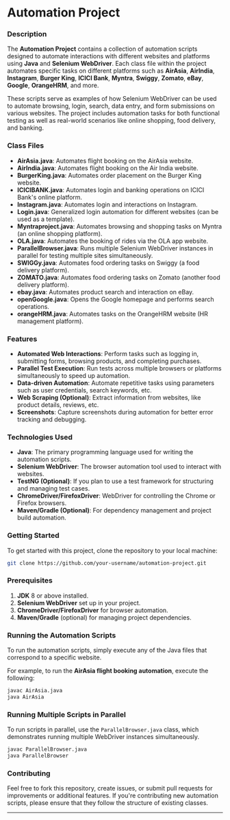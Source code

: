 # Automation Project

### Description

The **Automation Project** contains a collection of automation scripts designed to automate interactions with different websites and platforms using **Java** and **Selenium WebDriver**. Each class file within the project automates specific tasks on different platforms such as **AirAsia**, **AirIndia**, **Instagram**, **Burger King**, **ICICI Bank**, **Myntra**, **Swiggy**, **Zomato**, **eBay**, **Google**, **OrangeHRM**, and more.

These scripts serve as examples of how Selenium WebDriver can be used to automate browsing, login, search, data entry, and form submissions on various websites. The project includes automation tasks for both functional testing as well as real-world scenarios like online shopping, food delivery, and banking.

### Class Files

- **AirAsia.java**: Automates flight booking on the AirAsia website.
- **AirIndia.java**: Automates flight booking on the Air India website.
- **BurgerKing.java**: Automates order placement on the Burger King website.
- **ICICIBANK.java**: Automates login and banking operations on ICICI Bank's online platform.
- **Instagram.java**: Automates login and interactions on Instagram.
- **Login.java**: Generalized login automation for different websites (can be used as a template).
- **Myntraproject.java**: Automates browsing and shopping tasks on Myntra (an online shopping platform).
- **OLA.java**: Automates the booking of rides via the OLA app website.
- **ParallelBrowser.java**: Runs multiple Selenium WebDriver instances in parallel for testing multiple sites simultaneously.
- **SWIGGy.java**: Automates food ordering tasks on Swiggy (a food delivery platform).
- **ZOMATO.java**: Automates food ordering tasks on Zomato (another food delivery platform).
- **ebay.java**: Automates product search and interaction on eBay.
- **openGoogle.java**: Opens the Google homepage and performs search operations.
- **orangeHRM.java**: Automates tasks on the OrangeHRM website (HR management platform).

### Features

- **Automated Web Interactions**: Perform tasks such as logging in, submitting forms, browsing products, and completing purchases.
- **Parallel Test Execution**: Run tests across multiple browsers or platforms simultaneously to speed up automation.
- **Data-driven Automation**: Automate repetitive tasks using parameters such as user credentials, search keywords, etc.
- **Web Scraping (Optional)**: Extract information from websites, like product details, reviews, etc.
- **Screenshots**: Capture screenshots during automation for better error tracking and debugging.

### Technologies Used

- **Java**: The primary programming language used for writing the automation scripts.
- **Selenium WebDriver**: The browser automation tool used to interact with websites.
- **TestNG (Optional)**: If you plan to use a test framework for structuring and managing test cases.
- **ChromeDriver/FirefoxDriver**: WebDriver for controlling the Chrome or Firefox browsers.
- **Maven/Gradle (Optional)**: For dependency management and project build automation.

### Getting Started

To get started with this project, clone the repository to your local machine:

```bash
git clone https://github.com/your-username/automation-project.git
```

### Prerequisites

1. **JDK** 8 or above installed.
2. **Selenium WebDriver** set up in your project.
3. **ChromeDriver/FirefoxDriver** for browser automation.
4. **Maven/Gradle** (optional) for managing project dependencies.

### Running the Automation Scripts

To run the automation scripts, simply execute any of the Java files that correspond to a specific website.

For example, to run the **AirAsia flight booking automation**, execute the following:

```bash
javac AirAsia.java
java AirAsia
```

### Running Multiple Scripts in Parallel

To run scripts in parallel, use the `ParallelBrowser.java` class, which demonstrates running multiple WebDriver instances simultaneously.

```bash
javac ParallelBrowser.java
java ParallelBrowser
```

### Contributing

Feel free to fork this repository, create issues, or submit pull requests for improvements or additional features. If you're contributing new automation scripts, please ensure that they follow the structure of existing classes.

---
